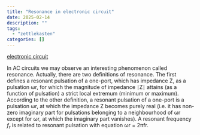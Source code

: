 ```yaml
---
title: "Resonance in electronic circuit"
date: 2025-02-14
description: ""
tags: 
  - "zettlekasten"
categories: []
---
```

[electronic circuit](electronic%20circuit)

In AC circuits we may observe an interesting phenomenon called resonance. Actually, there are two definitions of resonance. The first defines a resonant pulsation of a one-port, which has impedance Z, as a pulsation ωr, for which the magnitude of impedance ∣Z∣ attains (as a function of pulsation) a strict local extremum (minimum or maximum). According to the other definition, a resonant pulsation of a one-port is a pulsation ωr, at which the impedance Z becomes purely real (i.e. it has non-zero imaginary part for pulsations belonging to a neighbourhood of ωr except for ωr, at which the imaginary part vanishes). A resonant frequency $f_r$ is related to resonant pulsation with equation ωr = 2πfr.